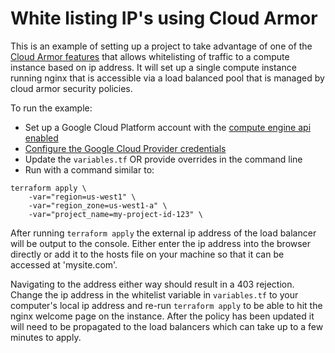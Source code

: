 # White listing IP's using Cloud Armor

This is an example of setting up a project to take advantage of one of the [Cloud Armor features](https://cloud.google.com/armor/) that allows whitelisting of traffic to a compute instance based on ip address. It will set up a single compute instance running nginx that is accessible via a load balanced pool that is managed by cloud armor security policies.

To run the example:
* Set up a Google Cloud Platform account with the [compute engine api enabled](https://console.cloud.google.com/apis/library/compute.googleapis.com)
* [Configure the Google Cloud Provider credentials](https://www.terraform.io/docs/providers/google/index.html#credentials)
* Update the `variables.tf` OR provide overrides in the command line
* Run with a command similar to:
```
terraform apply \
	-var="region=us-west1" \
	-var="region_zone=us-west1-a" \
	-var="project_name=my-project-id-123" \
```

After running `terraform apply` the external ip address of the load balancer will be output to the console. Either enter the ip address into the browser directly or add it to the hosts file on your machine so that it can be accessed at 'mysite.com'.

Navigating to the address either way should result in a 403 rejection. Change the ip address in the whitelist variable in `variables.tf` to your computer's local ip address and re-run `terraform apply` to be able to hit the nginx welcome page on the instance. After the policy has been updated it will need to be propagated to the load balancers which can take up to a few minutes to apply.
